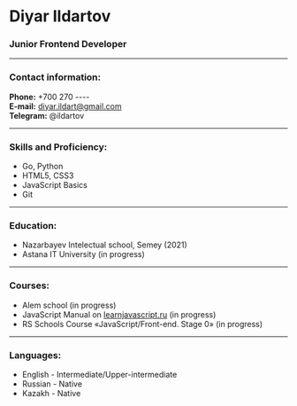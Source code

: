 # Diyar Ildartov
### Junior Frontend Developer

---

### Contact information:

**Phone:** +700 270 ----<br>
**E-mail:** diyar.ildart@gmail.com<br>
**Telegram:** @ildartov<br>

---

### Skills and Proficiency:

- Go, Python
- HTML5, CSS3
- JavaScript Basics
- Git

---


### Education:
- Nazarbayev Intelectual school, Semey (2021)
- Astana IT University (in progress)

---


### Courses:

- Alem school (in progress)
- JavaScript Manual on [learnjavascript.ru](https://learn.javascript.ru/) (in progress)
- RS Schools Course «JavaScript/Front-end. Stage 0» (in progress)

---

### Languages:

- English \- Intermediate/Upper-intermediate 
- Russian \- Native
- Kazakh \- Native
